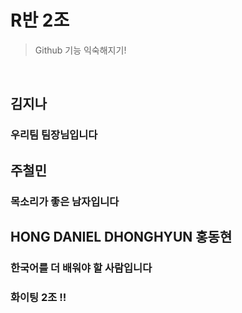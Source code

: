 # R반 2조
> Github 기능 익숙해지기!
<br>

## 김지나
### 우리팀 팀장님입니다


## 주철민
### 목소리가 좋은 남자입니다

## HONG DANIEL DHONGHYUN 홍동현
### 한국어를 더 배워야 할 사람입니다

### 화이팅 2조 !!